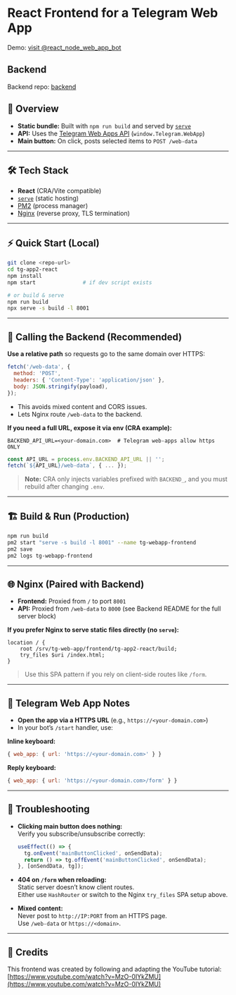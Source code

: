 # React Frontend for a Telegram Web App

Demo: [visit @react_node_web_app_bot](https://t.me/react_node_web_app_bot)

## Backend
Backend repo: [backend](https://github.com/pavelkhmara/tg-app2-nodejs)

## 🚀 Overview

- **Static bundle:** Built with `npm run build` and served by [`serve`](https://www.npmjs.com/package/serve)
- **API:** Uses the [Telegram Web Apps API](https://core.telegram.org/bots/webapps) (`window.Telegram.WebApp`)
- **Main button:** On click, posts selected items to `POST /web-data`

---

## 🛠️ Tech Stack

- **React** (CRA/Vite compatible)
- [`serve`](https://www.npmjs.com/package/serve) (static hosting)
- [PM2](https://pm2.keymetrics.io/) (process manager)
- [Nginx](https://nginx.org/) (reverse proxy, TLS termination)

---

## ⚡ Quick Start (Local)

```bash
git clone <repo-url>
cd tg-app2-react
npm install
npm start               # if dev script exists

# or build & serve
npm run build
npx serve -s build -l 8001
```

---

## 🔗 Calling the Backend (Recommended)

**Use a relative path** so requests go to the same domain over HTTPS:

```js
fetch('/web-data', {
  method: 'POST',
  headers: { 'Content-Type': 'application/json' },
  body: JSON.stringify(payload),
});
```

- This avoids mixed content and CORS issues.
- Lets Nginx route `/web-data` to the backend.

**If you need a full URL, expose it via env (CRA example):**

```env
BACKEND_API_URL=<your-domain.com>  # Telegram web-apps allow https ONLY
```

```js
const API_URL = process.env.BACKEND_API_URL || '';
fetch(`${API_URL}/web-data`, { ... });
```

> **Note:** CRA only injects variables prefixed with `BACKEND_`, and you must rebuild after changing `.env`.

---

## 🏗️ Build & Run (Production)

```bash
npm run build
pm2 start "serve -s build -l 8001" --name tg-webapp-frontend
pm2 save
pm2 logs tg-webapp-frontend
```

---

## 🌐 Nginx (Paired with Backend)

- **Frontend:** Proxied from `/` to port `8001`
- **API:** Proxied from `/web-data` to `8000` (see Backend README for the full server block)

**If you prefer Nginx to serve static files directly (no `serve`):**

```nginx
location / {
    root /srv/tg-web-app/frontend/tg-app2-react/build;
    try_files $uri /index.html;
}
```

> Use this SPA pattern if you rely on client-side routes like `/form`.

---

## 🤖 Telegram Web App Notes

- **Open the app via a HTTPS URL** (e.g., `https://<your-domain.com>`)
- In your bot’s `/start` handler, use:

**Inline keyboard:**
```js
{ web_app: { url: 'https://<your-domain.com>' } }
```

**Reply keyboard:**
```js
{ web_app: { url: 'https://<your-domain.com>/form' } }
```

---

## 🐞 Troubleshooting

- **Clicking main button does nothing:**  
  Verify you subscribe/unsubscribe correctly:
  ```js
  useEffect(() => {
    tg.onEvent('mainButtonClicked', onSendData);
    return () => tg.offEvent('mainButtonClicked', onSendData);
  }, [onSendData, tg]);
  ```

- **404 on `/form` when reloading:**  
  Static server doesn’t know client routes.  
  Either use `HashRouter` or switch to the Nginx `try_files` SPA setup above.

- **Mixed content:**  
  Never post to `http://IP:PORT` from an HTTPS page.  
  Use `/web-data` or `https://<domain>`.

---

## 🙏 Credits

This frontend was created by following and adapting the YouTube tutorial:  
[https://www.youtube.com/watch?v=MzO-0IYkZMU](https://www.youtube.com/watch?v=MzO-0IYkZMU)